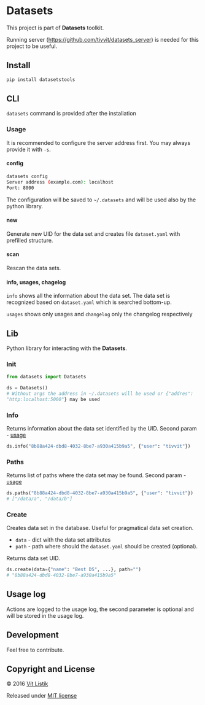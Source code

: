 # Datasets
This project is part of **Datasets** toolkit.

Running server (https://github.com/tivvit/datasets_server) is needed for this
 project to be useful.

## Install 
```sh
pip install datasetstools
```

## CLI
`datasets` command is provided after the installation 
### Usage
It is recommended to configure the server address first. You may always 
provide it with `-s`.

#### config
```sh
datasets config
Server address (example.com): localhost
Port: 8000
```
The configuration will be saved to `~/.datasets` and will be used also by the
 python library.

#### new
Generate new UID for the data set and creates file `dataset.yaml` with 
prefilled structure. 

#### scan
Rescan the data sets.

#### info, usages, chagelog
`info` shows all the information about the data set. The data set is 
recognized based on `dataset.yaml` which is searched bottom-up. 

`usages` shows only usages and `changelog` only the changelog respectively

## Lib
Python library for interacting with the **Datasets**.

### Init
```python
from datasets import Datasets

ds = Datasets()
# Without args the address in ~/.datasets will be used or {"addres": 
"http:localhost:5000"} may be used
```

### Info
Returns information about the data set identified by the UID. Second param - 
[usage](#usage-log)
```python
ds.info("8b88a424-dbd8-4032-8be7-a930a415b9a5", {"user": "tivvit"})
```
### Paths
Returns list of paths where the data set may be found. Second param - 
[usage](#usage-log)
```python
ds.paths("8b88a424-dbd8-4032-8be7-a930a415b9a5", {"user": "tivvit"})
# ["/data/a", "/data/b"]
```

### Create
Creates data set in the database. Useful for pragmatical data set creation.

- `data` - dict with the data set attributes
- `path` - path where should the `dataset.yaml` should be created (optional).

Returns data set UID. 
```python
ds.create(data={"name": "Best DS", ...}, path="")
# "8b88a424-dbd8-4032-8be7-a930a415b9a5"
```

## Usage log
Actions are 
logged to the usage log, the second parameter is optional and will be stored 
in the usage log.

## Development

Feel free to contribute.

## Copyright and License
&copy; 2016 [Vít Listík](http://tivvit.cz)

Released under [MIT license](https://github.com/tivvit/datasets/blob/master/LICENSE)
